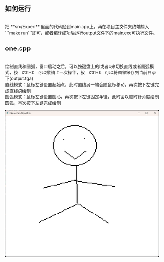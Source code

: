 <h2>如何运行</h2><br>
把 **src/Experi** 里面的代码贴到main.cpp上，再在项目主文件夹终端输入```make run```即可，或者编译成功后运行output文件下的main.exe可执行文件。

<h2>one.cpp</h2> <br>
绘制直线和圆弧，窗口启动之后，可以按键盘上的l或者c来切换直线或者圆弧模式，按```ctrl+z```可以撤销上一次操作，按```ctrl+s```可以将图像保存到当前目录下(output.tga)<br>
直线模式：鼠标左键设置起始点，此时直线另一端会随鼠标移动，再次按下左键完成直线的绘制<br>
圆弧模式：鼠标左键设置圆心，再次按下左键固定半径，此时会以顺时针角度绘制圆弧，再次按下左键完成绘制<br>

<img src="image.png"></img>